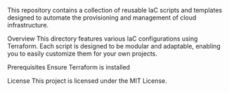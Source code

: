 This repository contains a collection of reusable IaC scripts and templates designed to automate the provisioning and management of cloud infrastructure.

Overview
This directory features various IaC configurations using Terraform. Each script is designed to be modular and adaptable, enabling you to easily customize them for your own projects.

Prerequisites
Ensure Terraform is installed

License
This project is licensed under the MIT License.
